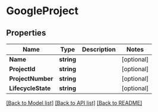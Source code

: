 # GoogleProject

## Properties

Name | Type | Description | Notes
------------ | ------------- | ------------- | -------------
**Name** | **string** |  | [optional] 
**ProjectId** | **string** |  | [optional] 
**ProjectNumber** | **string** |  | [optional] 
**LifecycleState** | **string** |  | [optional] 

[[Back to Model list]](../README.md#documentation-for-models) [[Back to API list]](../README.md#documentation-for-api-endpoints) [[Back to README]](../README.md)


